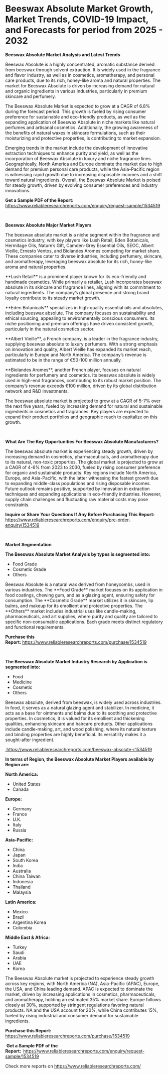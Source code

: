 <p><h1>Beeswax Absolute Market Growth, Market Trends, COVID-19 Impact, and Forecasts for period from 2025 - 2032</h1></p><p><strong>Beeswax Absolute Market Analysis and Latest Trends</strong></p>
<p><p>Beeswax Absolute is a highly concentrated, aromatic substance derived from beeswax through solvent extraction. It is widely used in the fragrance and flavor industry, as well as in cosmetics, aromatherapy, and personal care products, due to its rich, honey-like aroma and natural properties. The market for Beeswax Absolute is driven by increasing demand for natural and organic ingredients in various industries, particularly in premium skincare and perfumery.</p><p>The Beeswax Absolute Market is expected to grow at a CAGR of 6.8% during the forecast period. This growth is fueled by rising consumer preference for sustainable and eco-friendly products, as well as the expanding application of Beeswax Absolute in niche markets like natural perfumes and artisanal cosmetics. Additionally, the growing awareness of the benefits of natural waxes in skincare formulations, such as their moisturizing and protective properties, is contributing to market expansion.</p><p>Emerging trends in the market include the development of innovative extraction techniques to enhance purity and yield, as well as the incorporation of Beeswax Absolute in luxury and niche fragrance lines. Geographically, North America and Europe dominate the market due to high demand for premium personal care products, while the Asia-Pacific region is witnessing rapid growth due to increasing disposable incomes and a shift toward natural ingredients. Overall, the Beeswax Absolute Market is poised for steady growth, driven by evolving consumer preferences and industry innovations.</p></p>
<p><strong>Get a Sample PDF of the Report:&nbsp;</strong> <a href="https://www.reliableresearchreports.com/enquiry/request-sample/1534519?utm_campaign=2009&utm_medium=2&utm_source=Github&utm_content=ia&utm_term=26012025&utm_id=beeswax-absolute">https://www.reliableresearchreports.com/enquiry/request-sample/1534519</a></p>
<p>&nbsp;</p>
<p><strong>Beeswax Absolute Major Market Players</strong></p>
<p><p>The beeswax absolute market is a niche segment within the fragrance and cosmetics industry, with key players like Lush Retail, Eden Botanicals, Hermitage Oils, Nature’s Gift, Camden-Grey Essential Oils, SEOC, Albert Vieille, Ernesto Ventos, and Biolandes Aromes competing for market share. These companies cater to diverse industries, including perfumery, skincare, and aromatherapy, leveraging beeswax absolute for its rich, honey-like aroma and natural properties.</p><p>**Lush Retail** is a prominent player known for its eco-friendly and handmade cosmetics. While primarily a retailer, Lush incorporates beeswax absolute in its skincare and fragrance lines, aligning with its commitment to natural ingredients. The company’s global presence and strong brand loyalty contribute to its steady market growth.</p><p>**Eden Botanicals** specializes in high-quality essential oils and absolutes, including beeswax absolute. The company focuses on sustainability and ethical sourcing, appealing to environmentally conscious consumers. Its niche positioning and premium offerings have driven consistent growth, particularly in the natural cosmetics sector.</p><p>**Albert Vieille**, a French company, is a leader in the fragrance industry, supplying beeswax absolute to luxury perfumers. With a strong emphasis on innovation and quality, Albert Vieille has expanded its market reach, particularly in Europe and North America. The company’s revenue is estimated to be in the range of €50-100 million annually.</p><p>**Biolandes Aromes**, another French player, focuses on natural ingredients for perfumery and cosmetics. Its beeswax absolute is widely used in high-end fragrances, contributing to its robust market position. The company’s revenue exceeds €100 million, driven by its global distribution network and R&D investments.</p><p>The beeswax absolute market is projected to grow at a CAGR of 5-7% over the next five years, fueled by increasing demand for natural and sustainable ingredients in cosmetics and fragrances. Key players are expected to expand their product portfolios and geographic reach to capitalize on this growth.</p></p>
<p>&nbsp;</p>
<p><strong>What Are The Key Opportunities For Beeswax Absolute Manufacturers?</strong></p>
<p><p>The beeswax absolute market is experiencing steady growth, driven by increasing demand in cosmetics, pharmaceuticals, and aromatherapy due to its natural, non-toxic properties. The global market is projected to grow at a CAGR of 4-6% from 2023 to 2030, fueled by rising consumer preference for organic and sustainable products. Key regions include North America, Europe, and Asia-Pacific, with the latter witnessing the fastest growth due to expanding middle-class populations and rising disposable incomes. Future outlook remains positive, supported by innovation in extraction techniques and expanding applications in eco-friendly industries. However, supply chain challenges and fluctuating raw material costs may pose constraints.</p></p>
<p><strong>Inquire or Share Your Questions If Any Before Purchasing This Report:</strong> <a href="https://www.reliableresearchreports.com/enquiry/pre-order-enquiry/1534519?utm_campaign=2009&utm_medium=2&utm_source=Github&utm_content=ia&utm_term=26012025&utm_id=beeswax-absolute">https://www.reliableresearchreports.com/enquiry/pre-order-enquiry/1534519</a></p>
<p>&nbsp;</p>
<p><strong>Market Segmentation</strong></p>
<p><strong>The Beeswax Absolute Market Analysis by types is segmented into:</strong></p>
<p><ul><li>Food Grade</li><li>Cosmetic Grade</li><li>Others</li></ul></p>
<p><p>Beeswax Absolute is a natural wax derived from honeycombs, used in various industries. The **Food Grade** market focuses on its application in food coatings, chewing gum, and as a glazing agent, ensuring safety for consumption. The **Cosmetic Grade** market utilizes it in skincare, lip balms, and makeup for its emollient and protective properties. The **Others** market includes industrial uses like candle-making, pharmaceuticals, and art supplies, where purity and quality are tailored to specific non-consumable applications. Each grade meets distinct regulatory and functional requirements.</p></p>
<p><strong>Purchase this Report:&nbsp;</strong><a href="https://www.reliableresearchreports.com/purchase/1534519?utm_campaign=2009&utm_medium=2&utm_source=Github&utm_content=ia&utm_term=26012025&utm_id=beeswax-absolute">https://www.reliableresearchreports.com/purchase/1534519</a></p>
<p>&nbsp;</p>
<p><strong>The Beeswax Absolute Market Industry Research by Application is segmented into:</strong></p>
<p><ul><li>Food</li><li>Medicine</li><li>Cosmetic</li><li>Others</li></ul></p>
<p><p>Beeswax absolute, derived from beeswax, is widely used across industries. In food, it serves as a natural glazing agent and stabilizer. In medicine, it acts as a base for ointments and balms due to its soothing and protective properties. In cosmetics, it is valued for its emollient and thickening qualities, enhancing skincare and haircare products. Other applications include candle-making, art, and wood polishing, where its natural texture and binding properties are highly beneficial. Its versatility makes it a sought-after ingredient.</p></p>
<p><a href="https://www.reliableresearchreports.com/beeswax-absolute-r1534519?utm_campaign=2009&utm_medium=2&utm_source=Github&utm_content=ia&utm_term=26012025&utm_id=beeswax-absolute">&nbsp;https://www.reliableresearchreports.com/beeswax-absolute-r1534519</a></p>
<p><strong>In terms of Region, the Beeswax Absolute Market Players available by Region are:</strong></p>
<p>
    <p> <strong> North America: </strong>
        <ul>
            <li>United States</li>
            <li>Canada</li>
        </ul>
        </p> 
    <p> <strong> Europe: </strong>
        <ul>
            <li>Germany</li>
            <li>France</li>
            <li>U.K.</li>
            <li>Italy</li>
            <li>Russia</li>
        </ul>
        </p> 
    <p> <strong> Asia-Pacific: </strong>
        <ul>
            <li>China</li>
            <li>Japan</li>
            <li>South Korea</li>
            <li>India</li>
            <li>Australia</li>
            <li>China Taiwan</li>
            <li>Indonesia</li>
            <li>Thailand</li>
            <li>Malaysia</li>
        </ul>
        </p> 
    <p> <strong> Latin America: </strong>
        <ul>
            <li>Mexico</li>
            <li>Brazil</li>
            <li>Argentina Korea</li>
            <li>Colombia</li>
        </ul>
        </p> 
    <p> <strong> Middle East & Africa: </strong>
        <ul>
            <li>Turkey</li>
            <li>Saudi</li>
            <li>Arabia</li>
            <li>UAE</li>
            <li>Korea</li>
        </ul>
    </p>
    </p>
<p><p>The Beeswax Absolute market is projected to experience steady growth across key regions, with North America (NA), Asia-Pacific (APAC), Europe, the USA, and China leading demand. APAC is expected to dominate the market, driven by increasing applications in cosmetics, pharmaceuticals, and aromatherapy, holding an estimated 35% market share. Europe follows closely at 30%, supported by stringent regulations favoring natural products. NA and the USA account for 20%, while China contributes 15%, fueled by rising industrial and consumer demand for sustainable ingredients.</p></p>
<p><strong>Purchase this Report: </strong><a href="https://www.reliableresearchreports.com/purchase/1534519?utm_campaign=2009&utm_medium=2&utm_source=Github&utm_content=ia&utm_term=26012025&utm_id=beeswax-absolute">https://www.reliableresearchreports.com/purchase/1534519</a></p>
<p>&nbsp;<strong>Get a Sample PDF of the Report:&nbsp;&nbsp;</strong><a href="https://www.reliableresearchreports.com/enquiry/request-sample/1534519?utm_campaign=2009&utm_medium=2&utm_source=Github&utm_content=ia&utm_term=26012025&utm_id=beeswax-absolute">https://www.reliableresearchreports.com/enquiry/request-sample/1534519</a></p>
<p><strong></strong></p>
<p>Check more reports on <a href="https://www.reliableresearchreports.com/?utm_campaign=2009&utm_medium=2&utm_source=Github&utm_content=ia&utm_term=26012025&utm_id=beeswax-absolute">https://www.reliableresearchreports.com/</a></p>